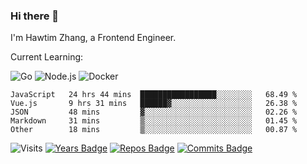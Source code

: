 ### Hi there 👋

I'm Hawtim Zhang, a Frontend Engineer.

Current Learning:

![Go](https://img.shields.io/badge/-Go-%2300ADD8.svg?&style=flat-square&logo=go&logoColor=white)
![Node.js](https://img.shields.io/badge/-Node.js-339933?style=flat-square&logo=Node.js&logoColor=white)
![Docker](https://img.shields.io/badge/-Docker-2496ED?style=flat-square&logo=docker&logoColor=white)


<!--START_SECTION:waka-->

```text
JavaScript   24 hrs 44 mins  █████████████████░░░░░░░░   68.49 %
Vue.js       9 hrs 31 mins   ██████▓░░░░░░░░░░░░░░░░░░   26.38 %
JSON         48 mins         ▓░░░░░░░░░░░░░░░░░░░░░░░░   02.26 %
Markdown     31 mins         ▒░░░░░░░░░░░░░░░░░░░░░░░░   01.45 %
Other        18 mins         ▒░░░░░░░░░░░░░░░░░░░░░░░░   00.87 %
```

<!--END_SECTION:waka-->

![Visits](https://badges.pufler.dev/visits/hawtim/hawtim)
[![Years Badge](https://badges.pufler.dev/years/hawtim)](https://badges.pufler.dev)
[![Repos Badge](https://badges.pufler.dev/repos/hawtim)](https://badges.pufler.dev)
[![Commits Badge](https://badges.pufler.dev/commits/yearly/hawtim)](https://badges.pufler.dev)
